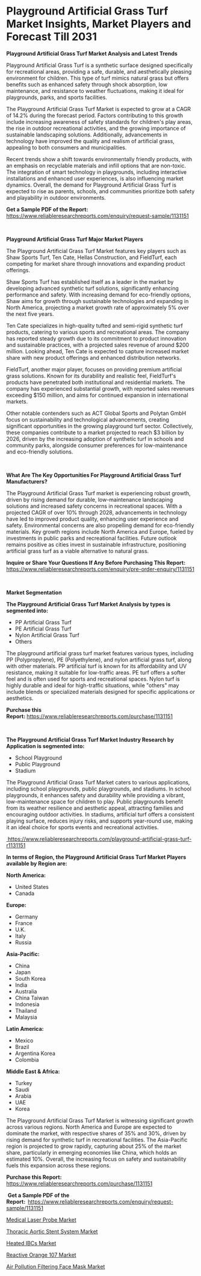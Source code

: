 <p><h1>Playground Artificial Grass Turf Market Insights, Market Players and Forecast Till 2031</h1></p><p><strong>Playground Artificial Grass Turf Market Analysis and Latest Trends</strong></p>
<p><p>Playground Artificial Grass Turf is a synthetic surface designed specifically for recreational areas, providing a safe, durable, and aesthetically pleasing environment for children. This type of turf mimics natural grass but offers benefits such as enhanced safety through shock absorption, low maintenance, and resistance to weather fluctuations, making it ideal for playgrounds, parks, and sports facilities.</p><p>The Playground Artificial Grass Turf Market is expected to grow at a CAGR of 14.2% during the forecast period. Factors contributing to this growth include increasing awareness of safety standards for children's play areas, the rise in outdoor recreational activities, and the growing importance of sustainable landscaping solutions. Additionally, advancements in technology have improved the quality and realism of artificial grass, appealing to both consumers and municipalities.</p><p>Recent trends show a shift towards environmentally friendly products, with an emphasis on recyclable materials and infill options that are non-toxic. The integration of smart technology in playgrounds, including interactive installations and enhanced user experiences, is also influencing market dynamics. Overall, the demand for Playground Artificial Grass Turf is expected to rise as parents, schools, and communities prioritize both safety and playability in outdoor environments.</p></p>
<p><strong>Get a Sample PDF of the Report:&nbsp;</strong> <a href="https://www.reliableresearchreports.com/enquiry/request-sample/1131151?utm_campaign=3&utm_medium=2&utm_source=Github&utm_content=ia&utm_term=10112024&utm_id=playground-artificial-grass-turf">https://www.reliableresearchreports.com/enquiry/request-sample/1131151</a></p>
<p>&nbsp;</p>
<p><strong>Playground Artificial Grass Turf Major Market Players</strong></p>
<p><p>The Playground Artificial Grass Turf Market features key players such as Shaw Sports Turf, Ten Cate, Hellas Construction, and FieldTurf, each competing for market share through innovations and expanding product offerings. </p><p>Shaw Sports Turf has established itself as a leader in the market by developing advanced synthetic turf solutions, significantly enhancing performance and safety. With increasing demand for eco-friendly options, Shaw aims for growth through sustainable technologies and expanding in North America, projecting a market growth rate of approximately 5% over the next five years.</p><p>Ten Cate specializes in high-quality tufted and semi-rigid synthetic turf products, catering to various sports and recreational areas. The company has reported steady growth due to its commitment to product innovation and sustainable practices, with a projected sales revenue of around $200 million. Looking ahead, Ten Cate is expected to capture increased market share with new product offerings and enhanced distribution networks.</p><p>FieldTurf, another major player, focuses on providing premium artificial grass solutions. Known for its durability and realistic feel, FieldTurf's products have penetrated both institutional and residential markets. The company has experienced substantial growth, with reported sales revenues exceeding $150 million, and aims for continued expansion in international markets.</p><p>Other notable contenders such as ACT Global Sports and Polytan GmbH focus on sustainability and technological advancements, creating significant opportunities in the growing playground turf sector. Collectively, these companies contribute to a market projected to reach $3 billion by 2026, driven by the increasing adoption of synthetic turf in schools and community parks, alongside consumer preferences for low-maintenance and eco-friendly solutions.</p></p>
<p>&nbsp;</p>
<p><strong>What Are The Key Opportunities For Playground Artificial Grass Turf Manufacturers?</strong></p>
<p><p>The Playground Artificial Grass Turf market is experiencing robust growth, driven by rising demand for durable, low-maintenance landscaping solutions and increased safety concerns in recreational spaces. With a projected CAGR of over 10% through 2028, advancements in technology have led to improved product quality, enhancing user experience and safety. Environmental concerns are also propelling demand for eco-friendly materials. Key growth regions include North America and Europe, fueled by investments in public parks and recreational facilities. Future outlook remains positive as cities invest in sustainable infrastructure, positioning artificial grass turf as a viable alternative to natural grass.</p></p>
<p><strong>Inquire or Share Your Questions If Any Before Purchasing This Report:</strong> <a href="https://www.reliableresearchreports.com/enquiry/pre-order-enquiry/1131151?utm_campaign=3&utm_medium=2&utm_source=Github&utm_content=ia&utm_term=10112024&utm_id=playground-artificial-grass-turf">https://www.reliableresearchreports.com/enquiry/pre-order-enquiry/1131151</a></p>
<p>&nbsp;</p>
<p><strong>Market Segmentation</strong></p>
<p><strong>The Playground Artificial Grass Turf Market Analysis by types is segmented into:</strong></p>
<p><ul><li>PP Artificial Grass Turf</li><li>PE Artificial Grass Turf</li><li>Nylon Artificial Grass Turf</li><li>Others</li></ul></p>
<p><p>The playground artificial grass turf market features various types, including PP (Polypropylene), PE (Polyethylene), and nylon artificial grass turf, along with other materials. PP artificial turf is known for its affordability and UV resistance, making it suitable for low-traffic areas. PE turf offers a softer feel and is often used for sports and recreational spaces. Nylon turf is highly durable and ideal for high-traffic situations, while "others" may include blends or specialized materials designed for specific applications or aesthetics.</p></p>
<p><strong>Purchase this Report:&nbsp;</strong><a href="https://www.reliableresearchreports.com/purchase/1131151?utm_campaign=3&utm_medium=2&utm_source=Github&utm_content=ia&utm_term=10112024&utm_id=playground-artificial-grass-turf">https://www.reliableresearchreports.com/purchase/1131151</a></p>
<p>&nbsp;</p>
<p><strong>The Playground Artificial Grass Turf Market Industry Research by Application is segmented into:</strong></p>
<p><ul><li>School Playground</li><li>Public Playground</li><li>Stadium</li></ul></p>
<p><p>The Playground Artificial Grass Turf Market caters to various applications, including school playgrounds, public playgrounds, and stadiums. In school playgrounds, it enhances safety and durability while providing a vibrant, low-maintenance space for children to play. Public playgrounds benefit from its weather resilience and aesthetic appeal, attracting families and encouraging outdoor activities. In stadiums, artificial turf offers a consistent playing surface, reduces injury risks, and supports year-round use, making it an ideal choice for sports events and recreational activities.</p></p>
<p><a href="https://www.reliableresearchreports.com/playground-artificial-grass-turf-r1131151?utm_campaign=3&utm_medium=2&utm_source=Github&utm_content=ia&utm_term=10112024&utm_id=playground-artificial-grass-turf">&nbsp;https://www.reliableresearchreports.com/playground-artificial-grass-turf-r1131151</a></p>
<p><strong>In terms of Region, the Playground Artificial Grass Turf Market Players available by Region are:</strong></p>
<p>
    <p> <strong> North America: </strong>
        <ul>
            <li>United States</li>
            <li>Canada</li>
        </ul>
        </p> 
    <p> <strong> Europe: </strong>
        <ul>
            <li>Germany</li>
            <li>France</li>
            <li>U.K.</li>
            <li>Italy</li>
            <li>Russia</li>
        </ul>
        </p> 
    <p> <strong> Asia-Pacific: </strong>
        <ul>
            <li>China</li>
            <li>Japan</li>
            <li>South Korea</li>
            <li>India</li>
            <li>Australia</li>
            <li>China Taiwan</li>
            <li>Indonesia</li>
            <li>Thailand</li>
            <li>Malaysia</li>
        </ul>
        </p> 
    <p> <strong> Latin America: </strong>
        <ul>
            <li>Mexico</li>
            <li>Brazil</li>
            <li>Argentina Korea</li>
            <li>Colombia</li>
        </ul>
        </p> 
    <p> <strong> Middle East & Africa: </strong>
        <ul>
            <li>Turkey</li>
            <li>Saudi</li>
            <li>Arabia</li>
            <li>UAE</li>
            <li>Korea</li>
        </ul>
    </p>
    </p>
<p><p>The Playground Artificial Grass Turf Market is witnessing significant growth across various regions. North America and Europe are expected to dominate the market, with respective shares of 35% and 30%, driven by rising demand for synthetic turf in recreational facilities. The Asia-Pacific region is projected to grow rapidly, capturing about 25% of the market share, particularly in emerging economies like China, which holds an estimated 10%. Overall, the increasing focus on safety and sustainability fuels this expansion across these regions.</p></p>
<p><strong>Purchase this Report: </strong><a href="https://www.reliableresearchreports.com/purchase/1131151?utm_campaign=3&utm_medium=2&utm_source=Github&utm_content=ia&utm_term=10112024&utm_id=playground-artificial-grass-turf">https://www.reliableresearchreports.com/purchase/1131151</a></p>
<p>&nbsp;<strong>Get a Sample PDF of the Report:&nbsp;&nbsp;</strong><a href="https://www.reliableresearchreports.com/enquiry/request-sample/1131151?utm_campaign=3&utm_medium=2&utm_source=Github&utm_content=ia&utm_term=10112024&utm_id=playground-artificial-grass-turf">https://www.reliableresearchreports.com/enquiry/request-sample/1131151</a></p>
<p><strong></strong></p>
<p><p><a href="https://issuu.com/reportprime-2/docs/medical-laser-probe-market-size-203_3c6f510828743b?utm_campaign=3&utm_medium=2&utm_source=Github&utm_content=ia&utm_term=10112024&utm_id=playground-artificial-grass-turf">Medical Laser Probe Market</a></p><p><a href="https://issuu.com/reportprime-2/docs/thoracic-aortic-stent-system-market_2b422325900d09?utm_campaign=3&utm_medium=2&utm_source=Github&utm_content=ia&utm_term=10112024&utm_id=playground-artificial-grass-turf">Thoracic Aortic Stent System Market</a></p><p><a href="https://www.linkedin.com/pulse/heated-ibcs-market-growth-outlook-from-2024-2031-projecting-gorhe?utm_campaign=3&utm_medium=2&utm_source=Github&utm_content=ia&utm_term=10112024&utm_id=playground-artificial-grass-turf">Heated IBCs Market</a></p><p><a href="https://github.com/WayneGriffin411/Market-Research-Report-List-1/blob/main/reactive-orange-107-market.md?utm_campaign=3&utm_medium=2&utm_source=Github&utm_content=ia&utm_term=10112024&utm_id=playground-artificial-grass-turf">Reactive Orange 107 Market</a></p><p><a href="https://www.linkedin.com/pulse/air-pollution-filtering-face-mask-market-transformation-gj1te?utm_campaign=3&utm_medium=2&utm_source=Github&utm_content=ia&utm_term=10112024&utm_id=playground-artificial-grass-turf">Air Pollution Filtering Face Mask Market</a></p></p>